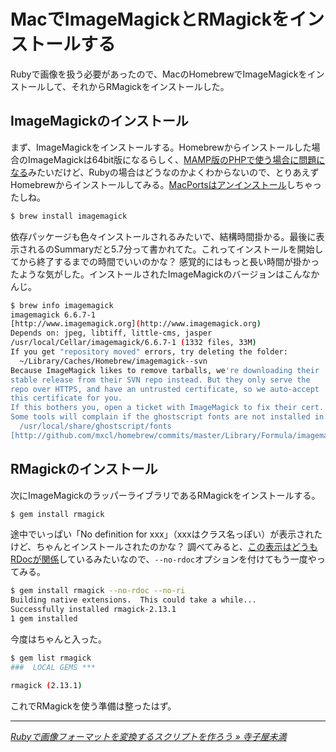 # <span>MacでImageMagickとRMagickを</span><span>インストールする</span>

Rubyで画像を扱う必要があったので、MacのHomebrewでImageMagickをインストールして、それからRMagickをインストールした。

<!-- READMORE -->


## ImageMagickのインストール

まず、ImageMagickをインストールする。Homebrewからインストールした場合のImageMagickは64bit版になるらしく、[MAMP版のPHPで使う場合に問題になる](http://d.hatena.ne.jp/massat/20110205/1296895080)みたいだけど、Rubyの場合はどうなのかよくわからないので、とりあえずHomebrewからインストールしてみる。[MacPortsはアンインストール](/2011/02/17/mac-install-homebrew-uninstall-macports)しちゃったしね。

~~~ sh
$ brew install imagemagick
~~~

依存パッケージも色々インストールされるみたいで、結構時間掛かる。最後に表示されるのSummaryだと5.7分って書かれてた。これってインストールを開始してから終了するまでの時間でいいのかな？ 感覚的にはもっと長い時間が掛かったような気がした。インストールされたImageMagickのバージョンはこんなかんじ。

~~~ sh
$ brew info imagemagick
imagemagick 6.6.7-1
[http://www.imagemagick.org](http://www.imagemagick.org)
Depends on: jpeg, libtiff, little-cms, jasper
/usr/local/Cellar/imagemagick/6.6.7-1 (1332 files, 33M)
If you get "repository moved" errors, try deleting the folder:
  ~/Library/Caches/Homebrew/imagemagick--svn
Because ImageMagick likes to remove tarballs, we're downloading their
stable release from their SVN repo instead. But they only serve the
repo over HTTPS, and have an untrusted certificate, so we auto-accept
this certificate for you.
If this bothers you, open a ticket with ImageMagick to fix their cert.
Some tools will complain if the ghostscript fonts are not installed in:
  /usr/local/share/ghostscript/fonts
[http://github.com/mxcl/homebrew/commits/master/Library/Formula/imagemagick.rb](http://github.com/mxcl/homebrew/commits/master/Library/Formula/imagemagick.rb)
~~~


## RMagickのインストール

次にImageMagickのラッパーライブラリであるRMagickをインストールする。

~~~ sh
$ gem install rmagick
~~~

途中でいっぱい「No definition for xxx」（xxxはクラス名っぽい）が表示されたけど、ちゃんとインストールされたのかな？ 調べてみると、[この表示はどうもRDocが関係](http://terakonya.sarm.net/wordpress/2010/12/20/rmagick/)しているみたいなので、`--no-rdoc`オプションを付けてもう一度やってみる。

~~~ sh
$ gem install rmagick --no-rdoc --no-ri
Building native extensions.  This could take a while...
Successfully installed rmagick-2.13.1
1 gem installed
~~~

今度はちゃんと入った。

~~~ sh
$ gem list rmagick
###  LOCAL GEMS ***

rmagick (2.13.1)
~~~

これでRMagickを使う準備は整ったはず。

* * *

<cite>[Rubyで画像フォーマットを変換するスクリプトを作ろう &#187; 寺子屋未満](http://terakonya.sarm.net/wordpress/2010/12/20/rmagick/)</cite>

